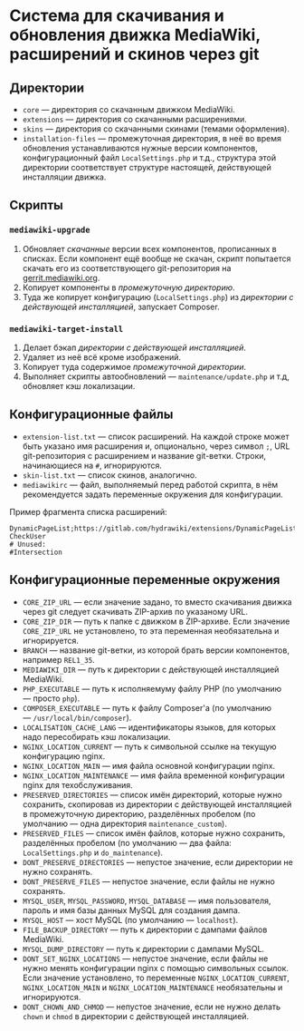 # Система для скачивания и обновления движка MediaWiki, расширений и скинов через git

## Директории

* `core` — директория со скачанным движком MediaWiki.
* `extensions` — директория со скачанными расширениями.
* `skins` — директория со скачанными скинами (темами оформления).
* `installation-files` —  промежуточная директория, в неё во время обновления устанавливаются нужные версии компонентов, конфигурационный файл `LocalSettings.php` и т.д., структура этой директории соответствует структуре настоящей, действующей инсталляции движка.

## Скрипты

### `mediawiki-upgrade`

1. Обновляет *скачанные* версии всех компонентов, прописанных в списках. Если компонент ещё вообще не скачан, скрипт попытается скачать его из соответствующего git-репозитория на [gerrit.mediawiki.org](https://gerrit.mediawiki.org/).
2. Копирует компоненты в *промежуточную директорию*.
3. Туда же копирует конфигурацию (`LocalSettings.php`) из *директории с действующей инсталляцией*, запускает Composer.

### `mediawiki-target-install`

1. Делает бэкап *директории с действующей инсталляцией*.
2. Удаляет из неё всё кроме изображений.
3. Копирует туда содержимое *промежуточной директории*.
4. Выполняет скрипты автообновлений — `maintenance/update.php` и т.д, обновляет кэш локализации.

## Конфигурационные файлы

* `extension-list.txt` — список расширений. На каждой строке может быть указано имя расширения и, опционально, через символ `;`, URL git-репозитория с расширением и название git-ветки. Строки, начинающиеся на `#`, игнорируются.
* `skin-list.txt` — список скинов, аналогично.
* `mediawikirc` — файл, выполняемый перед работой скрипта, в нём рекомендуется задать переменные окружения для конфигурации.

Пример фрагмента списка расширений:

```
DynamicPageList;https://gitlab.com/hydrawiki/extensions/DynamicPageList.git;3.3.3
CheckUser
# Unused:
#Intersection
```

## Конфигурационные переменные окружения

* `CORE_ZIP_URL` — если значение задано, то вместо скачивания движка через git следует скачивать ZIP-архив по указаному URL.
* `CORE_ZIP_DIR` — путь к папке с движком в ZIP-архиве. Если значение `CORE_ZIP_URL` не установлено, то эта переменная необязательна и игнорируется.
* `BRANCH` — название git-ветки, из которой брать версии компонентов, например `REL1_35`.
* `MEDIAWIKI_DIR` — путь к директории с действующей инсталляцией MediaWiki.
* `PHP_EXECUTABLE` — путь к исполняемуму файлу PHP (по умолчанию — просто `php`).
* `COMPOSER_EXECUTABLE` — путь к файлу Composer'а (по умолчанию — `/usr/local/bin/composer`).
* `LOCALISATION_CACHE_LANG` — идентификаторы языков, для которых надо пересобирать кэш локализации.
* `NGINX_LOCATION_CURRENT` — путь к символьной ссылке на текущую конфигурацию nginx.
* `NGINX_LOCATION_MAIN` — имя файла основной конфигурации nginx.
* `NGINX_LOCATION_MAINTENANCE` — имя файла временной конфигурации nginx для техобслуживания.
* `PRESERVED_DIRECTORIES` — список имён директорий, которые нужно сохранить, скопировав из директории с действующей инсталляцией в промежуточную директорию, разделённых пробелом (по умолчанию — одна директория `maintenance_custom`).
* `PRESERVED_FILES` — список имён файлов, которые нужно сохранить, разделённых пробелом (по умолчанию — два файла: `LocalSettings.php` и `do_maintenance`).
* `DONT_PRESERVE_DIRECTORIES` — непустое значение, если директории не нужно сохранять.
* `DONT_PRESERVE_FILES` — непустое значение, если файлы не нужно сохранять.
* `MYSQL_USER`, `MYSQL_PASSWORD`, `MYSQL_DATABASE` — имя пользователя, пароль и имя базы данных MySQL для создания дампа.
* `MYSQL_HOST` — хост MySQL (по умолчанию — `localhost`).
* `FILE_BACKUP_DIRECTORY` — путь к директории с дампами файлов MediaWiki.
* `MYSQL_DUMP_DIRECTORY` — путь к директории с дампами MySQL.
* `DONT_SET_NGINX_LOCATIONS` — непустое значение, если файлы не нужно менять конфигурации nginx с помощью символьных ссылок. Если значение установлено, то переменные `NGINX_LOCATION_CURRENT`, `NGINX_LOCATION_MAIN` и `NGINX_LOCATION_MAINTENANCE` необязательны и игнорируются.
* `DONT_CHOWN_AND_CHMOD` — непустое значение, если не нужно делать `chown` и `chmod` в директории с действующей инсталляцией.
